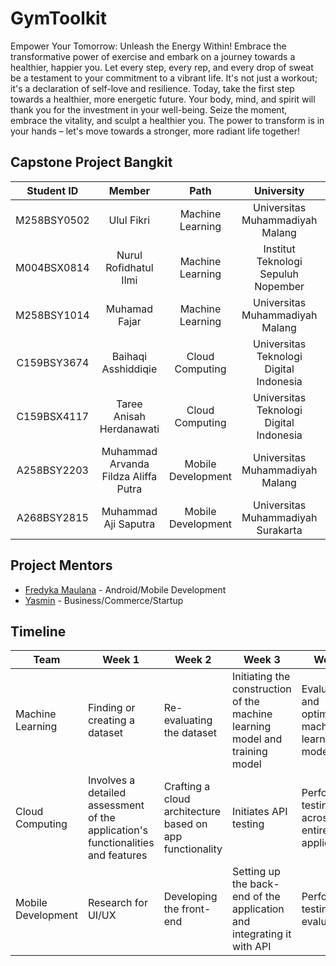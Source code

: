 # GymToolkit
Empower Your Tomorrow: Unleash the Energy Within! Embrace the transformative power of exercise and embark on a journey towards a healthier, happier you. Let every step, every rep, and every drop of sweat be a testament to your commitment to a vibrant life. It's not just a workout; it's a declaration of self-love and resilience. Today, take the first step towards a healthier, more energetic future. Your body, mind, and spirit will thank you for the investment in your well-being. Seize the moment, embrace the vitality, and sculpt a healthier you. The power to transform is in your hands – let's move towards a stronger, more radiant life together!

## Capstone Project Bangkit
| Student ID | Member | Path | University | Contacts |
| :--------: | :----: | :--: | :--------: | :------: |
| M258BSY0502 | Ulul Fikri | Machine Learning | Universitas Muhammadiyah Malang | [LinkedIn](https://www.linkedin.com/in/ulul-fikri-a4081b296/) or [GitHub](https://github.com/mustarion)
| M004BSX0814 | Nurul Rofidhatul Ilmi | Machine Learning | Institut Teknologi Sepuluh Nopember | [LinkedIn](https://www.linkedin.com/in/nurul-rofidhatul-ilmi-17582215a/) or [GitHub](https://github.com/rofion)
| M258BSY1014 | Muhamad Fajar | Machine Learning | Universitas Muhammadiyah Malang | [LinkedIn](https://www.linkedin.com/in/muhamad-fajar-89a890276/) or [GitHub](https://github.com/muhamadfajarr-hub)
| C159BSY3674 | Baihaqi Asshiddiqie | Cloud Computing | Universitas Teknologi Digital Indonesia | [LinkedIn](https://www.linkedin.com/in/baihaqi-asshiddiqie-460921290/) or [GitHub](https://github.com/haqi111)
| C159BSX4117 |	Taree Anisah Herdanawati | Cloud Computing | Universitas Teknologi Digital Indonesia | [LinkedIn](http://www.linkedin.com/in/tareeanisah/) or [GitHub](https://github.com/Reeansh)
| A258BSY2203 | Muhammad Arvanda Fildza Aliffa Putra | Mobile Development | Universitas Muhammadiyah Malang | [LinkedIn](https://www.linkedin.com/in/muhammad-arvanda-4a2698225/) or [GitHub](https://http://github.com/arvandza)
| A268BSY2815 | Muhammad Aji Saputra | Mobile Development | Universitas Muhammadiyah Surakarta | [LinkedIn](http://linkedin.com/in/muhammadajisaputra/) or [GitHub](https://github.com/achidoang)

## Project Mentors
- [Fredyka Maulana](https://www.linkedin.com/in/fredyka-maulana-595a86178/) - Android/Mobile Development
- [Yasmin](https://www.linkedin.com/in/yasmin-shahab-93609545/) - Business/Commerce/Startup

## Timeline
| Team | Week 1 | Week 2 | Week 3 | Week 4 | Week 5 |
| --- | --- | --- | --- | --- | --- |
| Machine Learning | Finding or creating a dataset | Re-evaluating the dataset | Initiating the construction of the machine learning model and training model | Evaluating and optimizing machine learning model | Final testing and deployment |
| Cloud Computing | Involves a detailed assessment of the application's functionalities and features | Crafting a cloud architecture based on app functionality | Initiates API testing | Performance testing across the entire application | Final testing and deployment |
| Mobile Development | Research for UI/UX | Developing the front-end | Setting up the back-end of the application and integrating it with API | Performing testing and evaluation | Final testing and deployment |
